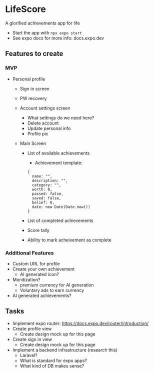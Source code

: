 # LifeScore

A glorified achievements app for life

- Start the app with `npx expo start`
- See expo docs for more info: docs.expo.dev

## Features to create

### MVP

- Personal profile

  - Sign in screen
  - PW recovery
  - Account settings screen
    - What settings do we need here?
    - Delete account
    - Update personal info
    - Profile pic
  - Main Screen

    - List of available achievements

      - Achievement template:

      ```
      {
        name: "",
        description: "",
        category: "",
        worth: 0,
        passed: false,
        saved: false,
        belief: 0,
        date: new Date(Date.now())
      }
      ```

    - List of completed achievements
    - Score tally
    - Ability to mark acheivement as complete

### Additional Features

- Custom URL for profile
- Create your own achievement
  - AI generated icon?
- Monitization?
  - premium currency for AI generation
  - Voluntary ads to earn currency
- AI generated achievements?

## Tasks

- Implement expo router: https://docs.expo.dev/router/introduction/
- Create profile view
  - Create design mock up for this page
- Create sign in view
  - Create design mock up for this page
- Implement a backend infrastructure (research this)
  - Laravel?
  - What is standard for expo apps?
  - What kind of DB makes sense?
